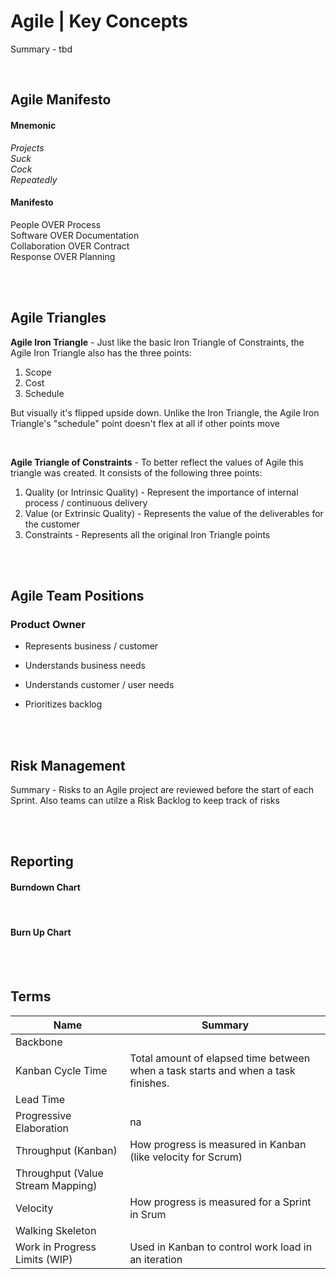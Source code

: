 # Agile | Key Concepts

Summary - tbd

<br>

## Agile Manifesto

#### Mnemonic

_Projects  
Suck  
Cock  
Repeatedly_

#### Manifesto

People OVER Process  
Software OVER Documentation  
Collaboration OVER Contract  
Response OVER Planning

<br><br>

## Agile Triangles

**Agile Iron Triangle** - Just like the basic Iron Triangle of Constraints, the Agile Iron Triangle also has the three points:

1. Scope
2. Cost
3. Schedule

But visually it's flipped upside down. Unlike the Iron Triangle, the Agile Iron Triangle's "schedule" point doesn't flex at all if other points move

<br>

**Agile Triangle of Constraints** - To better reflect the values of Agile this triangle was created. It consists of the following three points:

1. Quality (or Intrinsic Quality) - Represent the importance of internal process / continuous delivery
2. Value (or Extrinsic Quality) - Represents the value of the deliverables for the customer
3. Constraints - Represents all the original Iron Triangle points

<br><br>

## Agile Team Positions

### Product Owner

- Represents business / customer
- Understands business needs
- Understands customer / user needs
- Prioritizes backlog

  <br><br>

## Risk Management

Summary - Risks to an Agile project are reviewed before the start of each Sprint. Also teams can utilze a Risk Backlog to keep track of risks

<br><br>

## Reporting

#### Burndown Chart

<br>

#### Burn Up Chart

<br><br>

## Terms

| Name                              | Summary                                                                           |
| --------------------------------- | --------------------------------------------------------------------------------- |
| Backbone                          |                                                                                   |
| Kanban Cycle Time                 | Total amount of elapsed time between when a task starts and when a task finishes. |
| Lead Time                         |                                                                                   |
| Progressive Elaboration           | na                                                                                |
| Throughput (Kanban)               | How progress is measured in Kanban (like velocity for Scrum)                      |
| Throughput (Value Stream Mapping) |                                                                                   |
| Velocity                          | How progress is measured for a Sprint in Srum                                     |
| Walking Skeleton                  |                                                                                   |
| Work in Progress Limits (WIP)     | Used in Kanban to control work load in an iteration                               |

